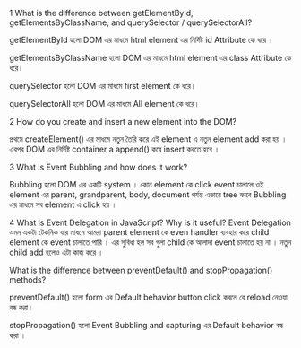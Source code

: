 1 What is the difference between getElementById, getElementsByClassName, and
querySelector / querySelectorAll?

getElementById হলো DOM এর মাধমে html element এর নির্দিষ্ট id Attribute কে ধরে ।

getElementsByClassName হলো DOM এর মাধমে html element এর class Attribute কে ধরে।

querySelector হলো DOM এর মাধমে first element কে ধরে।

querySelectorAll হলো DOM এর মাধমে All element কে ধরে।

<!-- ======================================= -->

2 How do you create and insert a new element into the DOM?

প্রথমে createElement() এর মাধমে নতুন তৈরি করে এই element এ নতুন element add করা
হয় । এরপর DOM এর নির্দিষ্ট container a append() করে insert করতে হবে ।

<!-- ======================================= -->

3 What is Event Bubbling and how does it work?

Bubbling হলো DOM এর একটি system । কোন element কে click event চালালে ওই element
এর parent, grandparent, body, document পর্যন্ত এভাবে tree ভাবে Bubbling এর মাধমে
সব element এ click হয় ।

<!-- ======================================= -->

4 What is Event Delegation in JavaScript? Why is it useful? Event Delegation এমন
একটা টেকনিক যার মাধমে আমরা parent element কে even handler ব্যবহার করে child
element কে event চালাতে পারি । এর সুবিধা হল সব গুলা child কে আলাদা event চালাতে
হয় না । নতুন child add হলেও এটা কাজ করে ।

What is the difference between preventDefault() and stopPropagation() methods?

preventDefault() হলো form এর Default behavior button click করলে রে reload নেওয়া
বন্ধ করা।

stopPropagation() হলো Event Bubbling and capturing এর Default behavior বন্ধ করা
।
